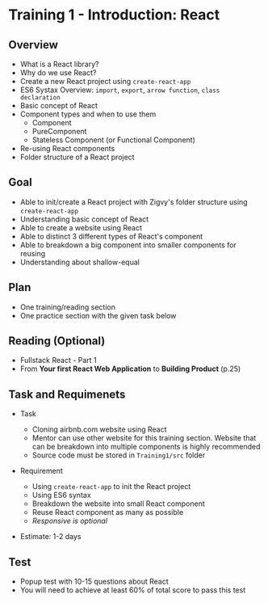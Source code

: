 # Training 1 - Introduction: React

## Overview
- What is a React library?
- Why do we use React?
- Create a new React project using `create-react-app`
- ES6 Systax Overview: `import`, `export`, `arrow function`, `class declaration`
- Basic concept of React
- Component types and when to use them
  - Component
  - PureComponent
  - Stateless Component (or Functional Component)
- Re-using React components
- Folder structure of a React project

## Goal
- Able to init/create a React project with Zigvy's folder structure using `create-react-app`
- Understanding basic concept of React
- Able to create a website using React
- Able to distinct 3 different types of React's component
- Able to breakdown a big component into smaller components for reusing
- Understanding about shallow-equal

## Plan
- One training/reading section
- One practice section with the given task below

## Reading (Optional)
- Fullstack React - Part 1
- From **Your first React Web Application** to **Building Product** (p.25)

## Task and Requimenets
- Task
  - Cloning airbnb.com website using React
  - Mentor can use other website for this training section. Website that can be breakdown into multiple components is highly recommended
  - Source code must be stored in `Training1/src` folder
  
- Requirement
  - Using `create-react-app` to init the React project
  - Using ES6 syntax
  - Breakdown the website into small React component
  - Reuse React component as many as possible
  - *Responsive is optional*
- Estimate: 1-2 days

## Test
- Popup test with 10-15 questions about React
- You will need to achieve at least 60% of total score to pass this test
